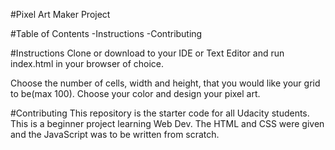 #Pixel Art Maker Project

#Table of Contents
-Instructions
-Contributing

#Instructions
Clone or download to your IDE or Text Editor and run index.html in your browser of choice.

Choose the number of cells, width and height, that you would like your grid to be(max 100).  Choose your color and design your pixel art.  

#Contributing
This repository is the starter code for all Udacity students. This is a beginner project learning Web Dev. The HTML and CSS were given and the JavaScript was to be written from scratch.  


